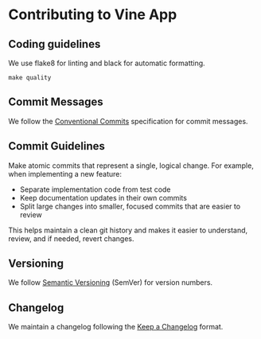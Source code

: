 # Contributing to Vine App

## Coding guidelines

We use flake8 for linting and black for automatic formatting.

```shell
make quality
```

## Commit Messages

We follow the [Conventional Commits](https://www.conventionalcommits.org/) specification for commit messages.

## Commit Guidelines

Make atomic commits that represent a single, logical change. For example, when implementing a new feature:

- Separate implementation code from test code
- Keep documentation updates in their own commits
- Split large changes into smaller, focused commits that are easier to review

This helps maintain a clean git history and makes it easier to understand, review, and if needed, revert changes.

## Versioning

We follow [Semantic Versioning](https://semver.org/) (SemVer) for version numbers.

## Changelog

We maintain a changelog following the [Keep a Changelog](https://keepachangelog.com/) format.
